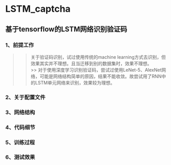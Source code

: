 # LSTM_captcha
## 基于tensorflow的LSTM网络识别验证码


### 1、前提工作
>> 关于验证码识别，试过使用传统的machine learning方式去识别，但效果其实并不理想。且当迁移到别的数据集时，效果不理想。
<br>>> 对于使用深度学习识别验证码，尝试过使用LeNet-5、AlexNet网络，可能是网络结构简单的原因，结果不能收敛。故尝试用了RNN中的LSTM单元网络来识别，效果较为理想。


### 2、关于配置文件



### 3、网络结构



### 4、代码细节



### 5、训练过程



### 6、测试效果









